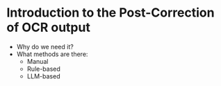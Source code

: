 # Introduction to the Post-Correction of OCR output
* Why do we need it?
* What methods are there:
  * Manual
  * Rule-based
  * LLM-based
